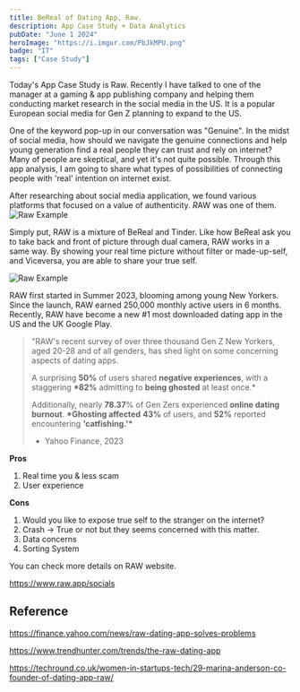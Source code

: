 ```yaml
---
title: BeReal of Dating App, Raw.
description: App Case Study + Data Analytics
pubDate: "June 1 2024"
heroImage: "https://i.imgur.com/PbJkMPU.png"
badge: "IT"
tags: ["Case Study"]
---
```


Today's App Case Study is Raw. Recently I have talked to one of the manager at a gaming & app publishing company and helping them conducting market research in the social media in the US. It is a popular European social media for Gen Z planning to expand to the US.

One of the keyword pop-up in our conversation was "Genuine". In the midst of social media, how should we navigate the genuine connections and help young generation find a real people they can trust and rely on internet? Many of people are skeptical, and yet it's not quite possible. Through this app analysis, I am going to share what types of possibilities of connecting people with 'real' intention on internet exist.

After researching about social media application, we found various platforms that focused on a value of authenticity. *R*AW was one of them.
![Raw Example](https://i.imgur.com/TVffdcs.png)

Simply put, RAW is a mixture of BeReal and Tinder. Like how BeReal ask you to take back and front of picture through dual camera, RAW works in a same way. By showing your real time picture without filter or made-up-self, and Viceversa, you are able to share your true self.

![Raw Example](https://i.imgur.com/8BxfNPH.png)

RAW first started in Summer 2023, blooming among young New Yorkers. Since the launch, RAW earned 250,000 monthly active users in 6 months. Recently, RAW have become a new #1 most downloaded dating app in the US and the UK Google Play.

> "RAW's recent survey of over three thousand Gen Z New Yorkers, aged 20-28 and of all genders, has shed light on some concerning aspects of dating apps.
>
> A surprising **50%** of users shared **negative experiences**, with a staggering **\*82%** admitting to **being ghosted** at least once.\*
>
> Additionally, nearly **78.37**% of Gen Zers experienced **online dating burnout**. **\*Ghosting affected** **43%** of users, and **52%** reported encountering **'catfishing.'\***
>
> - Yahoo Finance, 2023

**Pros**

1. Real time you & less scam
2. User experience

**Cons**

1. Would you like to expose true self to the stranger on the internet?
2. Crash -> True or not but they seems concerned with this matter.
3. Data concerns
4. Sorting System

You can check more details on RAW website.

https://www.raw.app/socials

## Reference

https://finance.yahoo.com/news/raw-dating-app-solves-problems

https://www.trendhunter.com/trends/the-raw-dating-app

https://techround.co.uk/women-in-startups-tech/29-marina-anderson-co-founder-of-dating-app-raw/

